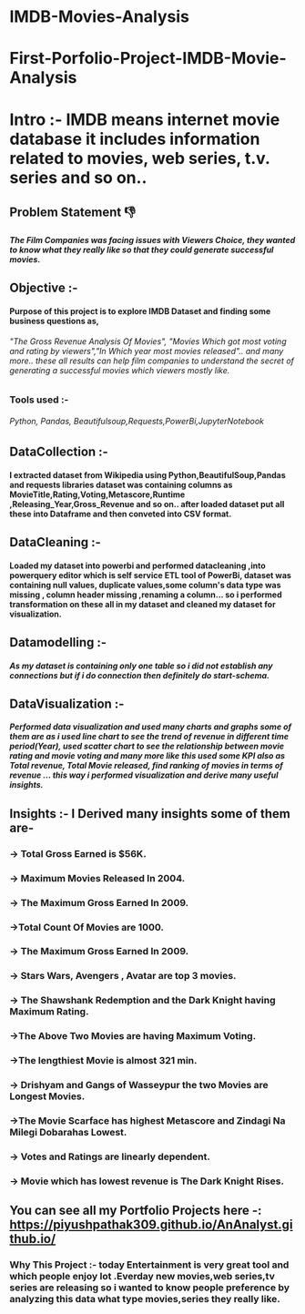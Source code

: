 # IMDB-Movies-Analysis

# First-Porfolio-Project-IMDB-Movie-Analysis
# Intro :- **IMDB** means internet movie database it includes information related to movies, web series, t.v. series and so on..

## Problem Statement 👎
 ##### The Film Companies was facing issues with Viewers Choice, they wanted to know what they really like so that they could generate successful movies.
 
## Objective :-
#### Purpose of this project is to explore IMDB Dataset and finding some business questions as,
###### "The Gross Revenue Analysis Of Movies", "Movies Which got most voting and rating by viewers","In Which year most movies released".. and many more.. these all results can help film companies to understand the secret of generating a successful movies which viewers mostly like.

### Tools used :-
###### Python, Pandas, Beautifulsoup,Requests,PowerBi,JupyterNotebook

## DataCollection :-
#### I extracted dataset from Wikipedia using **Python,BeautifulSoup,Pandas and requests libraries** dataset was containing columns as MovieTitle,Rating,Voting,Metascore,Runtime ,Releasing_Year,Gross_Revenue and so on.. after loaded dataset put all these into Dataframe and then conveted into CSV format.

## DataCleaning :-
#### Loaded my dataset into powerbi and performed datacleaning ,into powerquery editor which is self service ETL tool of PowerBi, dataset was containing  null values, duplicate values,some column's data type was missing , column header missing ,renaming a column... so i performed transformation on these all in my dataset and cleaned my dataset for visualization.

## Datamodelling :-
##### As my dataset is containing only one table so i did not establish any connections but if i do connection then definitely do start-schema.

## DataVisualization :-
##### Performed data visualization and used many charts and graphs some of them are as i used line chart to see the trend of revenue in different time period(Year), used scatter chart to see the relationship between movie rating and movie voting and many more like this used some KPI also as **Total revenue, Total Movie released**, find ranking of movies in terms of revenue ... this way i performed visualization and derive many useful insights.

## Insights :- I Derived many insights some of them are-
### -> Total Gross Earned is $56K.
### -> Maximum Movies Released In 2004.
### -> The Maximum Gross Earned In 2009.
### ->Total Count Of Movies are 1000.
### -> The Maximum Gross Earned In 2009.
### -> Stars Wars, Avengers , Avatar are top 3 movies.
### -> The Shawshank Redemption and the Dark Knight having Maximum Rating.
### ->The Above Two Movies are having Maximum Voting.
### ->The lengthiest Movie is almost 321 min.
### -> Drishyam and Gangs of Wasseypur the two Movies are Longest Movies.
### ->The Movie Scarface has highest Metascore and Zindagi Na Milegi Dobarahas Lowest.
### -> Votes and Ratings are linearly dependent.
### -> Movie which has lowest revenue is The Dark Knight Rises.

## You can see all my Portfolio Projects here -: https://piyushpathak309.github.io/AnAnalyst.github.io/

### Why This Project :- today Entertainment is very great tool and which people enjoy lot .Everday new movies,web series,tv series are releasing so i wanted to know people preference by analyzing this data what type movies,series they really like.




 


